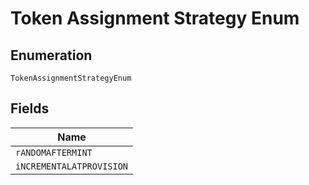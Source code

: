 
# Token Assignment Strategy Enum

## Enumeration

`TokenAssignmentStrategyEnum`

## Fields

| Name |
|  --- |
| `rANDOMAFTERMINT` |
| `iNCREMENTALATPROVISION` |

